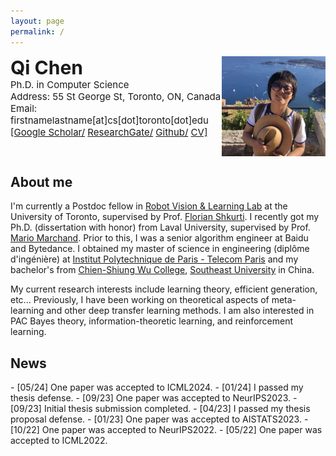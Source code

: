 ```yaml
---
layout: page
permalink: /
---
```


<div style="display: flex; justify-content: space-between; align-items: flex-start;">
    <div align="left">
        <span style="font-weight: 700; font-size: 30px;">Qi Chen</span><br/>
        <span style="font-size: 15px;">Ph.D. in Computer Science</span><br/>
        <span style="font-size: 15px;">Address: 55 St George St, Toronto, ON, Canada</span><br/>
        <span style="font-size: 15px;">Email: firstnamelastname[at]cs[dot]toronto[dot]edu</span><br/>
        <span style="font-size: 15px;">
            <a href="{{ site.footer-links.googlescholar }}">[Google Scholar/</a>
            <a href="{{ site.footer-links.researchgate }}"> ResearchGate/</a>
            <a href="https://github.com/{{ site.footer-links.github }}" target="_blank">Github/</a>
            <a href="http://livreq.github.io/images/profile/cv.pdf">CV]</a>
        </span><br/>
    </div>
   <div><img src="images/profile/me.jpeg" align="right" height="160px"/></div>
</div>




## About me
<!--- ![profile](images/profile/me.jpg) -->
I'm currently a Postdoc fellow in [Robot Vision & Learning Lab](https://rvl.cs.toronto.edu/) at the University of Toronto, supervised by Prof. [Florian Shkurti](https://www.cs.toronto.edu/~florian/).
I recently got my Ph.D. (dissertation with honor) from Laval University, supervised by Prof. [Mario Marchand](https://scholar.google.ca/citations?user=M792u2sAAAAJ&hl=en). Prior to this, I was a senior algorithm engineer at Baidu and Bytedance. I obtained my master of science in engineering (diplôme d'ingénière) at [Institut Polytechnique de Paris - Telecom Paris](https://en.wikipedia.org/wiki/T%C3%A9l%C3%A9com_Paris) and my bachelor's from [Chien-Shiung Wu College](https://en.wikipedia.org/wiki/Chien-Shiung_Wu_College), [Southeast University](https://en.wikipedia.org/wiki/Southeast_University) in China.


My current research interests include learning theory, efficient generation, etc... Previously, I have been working on theoretical aspects of meta-learning and other deep transfer learning methods. I am also interested in PAC Bayes theory, information-theoretic learning, and reinforcement learning.



## News
<div style="display:flex; flex-direction:row; justify-content: space-between; align-items: flex-start;">
  <div align='left' markdown="1">
  - [05/24] One paper was accepted to ICML2024.
  - [01/24] I passed my thesis defense.
  - [09/23] One paper was accepted to NeurIPS2023.
  - [09/23] Initial thesis submission completed.
  - [04/23] I passed my thesis proposal defense.
  - [01/23] One paper was accepted to AISTATS2023.
  - [10/22] One paper was accepted to NeurIPS2022.
  - [05/22] One paper was accepted to ICML2022.
  </div>
  <div align='right'>
<!--    <script type="text/javascript" id="clustrmaps" src="//clustrmaps.com/map_v2.js?d=D6e8Q9S1yMWuSM350AZGSE_YbtCDuLFvljzQnF3gbAI&cl=ffffff&w=200"></script> -->
<!--    <script type='text/javascript' id='clustrmaps' src='//cdn.clustrmaps.com/map_v2.js?cl=ffffff&w=a&t=tt&d=D6e8Q9S1yMWuSM350AZGSE_YbtCDuLFvljzQnF3gbAI'></script> -->
<!--   <script type='text/javascript' id='clustrmaps' src='//clustrmaps.com/map_v2.js?cl=ffffff&w=a&t=tt&d=D6e8Q9S1yMWuSM350AZGSE_YbtCDuLFvljzQnF3gbAI'></script> -->
  </div>
</div>

